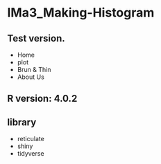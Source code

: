 # IMa3_Making-Histogram

## Test version.

- Home
- plot
- Brun & Thin
- About Us

## R version: 4.0.2

## library
- reticulate
- shiny
- tidyverse
